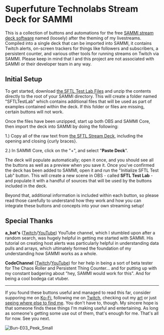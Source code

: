 # Superfuture Technolabs Stream Deck for SAMMI
This is a collection of buttons and automations for the free [SAMMI stream deck software](https://github.com/SAMMISolutions/SAMMI-Official/releases) named (loosely) after the theming of my livestreams. Compiled into a single deck that can be imported into SAMMI, it contains Twitch alerts, on-screen trackers for things like followers and subscribers, a persistent counter, and various other tools for running streams on Twitch via SAMMI. Please keep in mind that I and this project are not associated with SAMMI or their developer team in any way.

## Initial Setup
To get started, download [the SFTL Test Lab Files](https://github.com/SuperRetroHeart/Superfuture-Technlolabs-SAMMI-Deck/raw/main/SFTL%20Test%20Lab%20Files.zip) and unzip the contents directly to the root of your SAMMI directory. This will create a folder named "SFTLTestLab" which contains additional files that will be used as part of examples contained within the deck. If this folder or files are missing, certain buttons will not work.

Once the files have been unzipped, start up both OBS and SAMMI Core, then import the deck into SAMMI by doing the following:

1.) Copy all of the raw text from [the SFTL Stream Deck](https://raw.githubusercontent.com/SuperRetroHeart/Superfuture-Technlolabs-SAMMI-Deck/main/SFTL%20Stream%20Deck%20v2.4.json), including the opening and closing {curly braces}.

2.) In SAMMI Core, click on the "+", and select "**Paste Deck**".

The deck will populate automatically; open it once, and you should see all the buttons as well as a preview when you save it. Once you've confirmed the deck has been added to SAMMI, open it and run the "Initialize SFTL Test Lab" button. This will create a new scene in OBS - called **SFTL Test Lab** - and populate it with a handful of sources that will be used by the buttons included in the deck.

Beyond that, additional information is included within each button, so please read those carefully to understand how they work and how you can integrate these buttons and concepts into your own streaming setup!

## Special Thanks
**a_bat's** ([Twitch](https://www.twitch.tv/a_bat/videos)/[YouTube](https://www.youtube.com/channel/UCH9Cz-87RLF2Aw0CjVTzAwQ)) YouTube channel, which I stumbled upon after a random search, was hugely helpful in getting me started with SAMMI. His tutorial on creating host alerts was particularly helpful in understanding data pulls and arrays, which ultimately formed the foundation of my understanding how SAMMI works as a whole.

**CodeChannel** ([Twitch](https://twitch.tv/codechannel)/[YouTube](https://www.youtube.com/@codechannelVT)) for her help in being a sort of beta tester for The Chaos Roller and Persistent Thing Counter... and for putting up with my constant badgering about "hey, SAMMI would work for this". And for being a cool bodega cat vtuber.

---
If you found these buttons useful and managed to read this far, consider supporing me on [Ko-Fi](https://ko-fi.com/retroheart), following me on [Twitch](https://www.twitch.tv/superretroheart), checking out my [art](https://retroheart.net) or just [seeing where else to find me](http://links.retroheart.net). You don't have to, though. My sincere hope is that someone finds these things I'm making useful and entertaining. As long as someone's getting some use out of them, that's enough for me. That's all for now. See you next.

![Bun-E03_Peek_Small](https://github.com/SuperRetroHeart/SFTL-SAMMI-Examples/assets/112423124/971de8ac-e766-41a4-b9c8-66a978d9d3b0)
